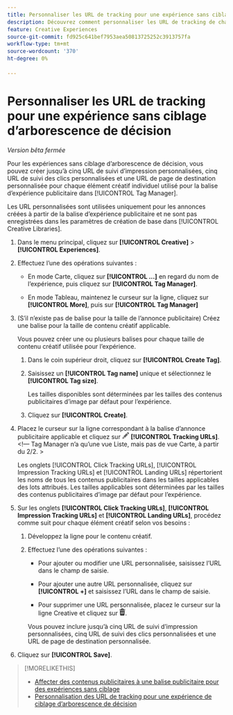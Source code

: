 ```yaml
---
title: Personnaliser les URL de tracking pour une expérience sans ciblage
description: Découvrez comment personnaliser les URL de tracking de chaque contenu créatif dans une expérience sans ciblage d’arborescence de décision.
feature: Creative Experiences
source-git-commit: fd925c641bef7953aea50813725252c3913757fa
workflow-type: tm+mt
source-wordcount: '370'
ht-degree: 0%

---
```


# Personnaliser les URL de tracking pour une expérience sans ciblage d’arborescence de décision

*Version bêta fermée*

Pour les expériences sans ciblage d’arborescence de décision, vous pouvez créer jusqu’à cinq URL de suivi d’impression personnalisées, cinq URL de suivi des clics personnalisées et une URL de page de destination personnalisée pour chaque élément créatif individuel utilisé pour la balise d’expérience publicitaire dans [!UICONTROL Tag Manager].

Les URL personnalisées sont utilisées uniquement pour les annonces créées à partir de la balise d’expérience publicitaire et ne sont pas enregistrées dans les paramètres de création de base dans [!UICONTROL Creative Libraries].

1. Dans le menu principal, cliquez sur **[!UICONTROL Creative]** > **[!UICONTROL Experiences]**.

1. Effectuez l’une des opérations suivantes :

   * En mode Carte, cliquez sur **[!UICONTROL ...]** en regard du nom de l’expérience, puis cliquez sur **[!UICONTROL Tag Manager]**.

   * En mode Tableau, maintenez le curseur sur la ligne, cliquez sur **[!UICONTROL More]**, puis sur **[!UICONTROL Tag Manager]**

1. (S’il n’existe pas de balise pour la taille de l’annonce publicitaire) Créez une balise pour la taille de contenu créatif applicable.

   Vous pouvez créer une ou plusieurs balises pour chaque taille de contenu créatif utilisée pour l’expérience.

   1. Dans le coin supérieur droit, cliquez sur **[!UICONTROL Create Tag]**.

   1. Saisissez un **[!UICONTROL Tag name]** unique et sélectionnez le **[!UICONTROL Tag size]**.

      Les tailles disponibles sont déterminées par les tailles des contenus publicitaires d’image par défaut pour l’expérience.

   1. Cliquez sur **[!UICONTROL Create]**.

1. Placez le curseur sur la ligne correspondant à la balise d’annonce publicitaire applicable et cliquez sur ![Modifier les URL de tracking](/help/creative/assets/edit-gray.png "Modifier les URL de tracking") **[!UICONTROL Tracking URLs]**. <!-- For targeted experiences, this is "EDIT Tracking URLs" -->&lt;!— Tag Manager n’a qu’une vue Liste, mais pas de vue Carte, à partir du 2/2. >

   Les onglets [!UICONTROL Click Tracking URLs], [!UICONTROL Impression Tracking URLs] et [!UICONTROL Landing URLs] répertorient les noms de tous les contenus publicitaires dans les tailles applicables des lots attribués. Les tailles applicables sont déterminées par les tailles des contenus publicitaires d’image par défaut pour l’expérience.<!-- There's no distinct "Creative Sizes" setting. -->

1. Sur les onglets **[!UICONTROL Click Tracking URLs]**, **[!UICONTROL Impression Tracking URLs]** et **[!UICONTROL Landing URLs]**, procédez comme suit pour chaque élément créatif selon vos besoins :

   1. Développez la ligne pour le contenu créatif.

   1. Effectuez l’une des opérations suivantes :

      * Pour ajouter ou modifier une URL personnalisée, saisissez l’URL dans le champ de saisie.

      * Pour ajouter une autre URL personnalisée, cliquez sur **[!UICONTROL +]** et saisissez l’URL dans le champ de saisie.

      * Pour supprimer une URL personnalisée, placez le curseur sur la ligne Creative et cliquez sur ![Supprimer](/help/creative/assets/delete.png "Supprimer").

      Vous pouvez inclure jusqu’à cinq URL de suivi d’impression personnalisées, cinq URL de suivi des clics personnalisées et une URL de page de destination personnalisée.

1. Cliquez sur **[!UICONTROL Save]**.

>[!MORELIKETHIS]
>
>* [Affecter des contenus publicitaires à une balise publicitaire pour des expériences sans ciblage](experience-tag-assign-creatives.md)
>* [Personnalisation des URL de tracking pour une expérience de ciblage d’arborescence de décision](experience-tracking-urls-targeting.md)
